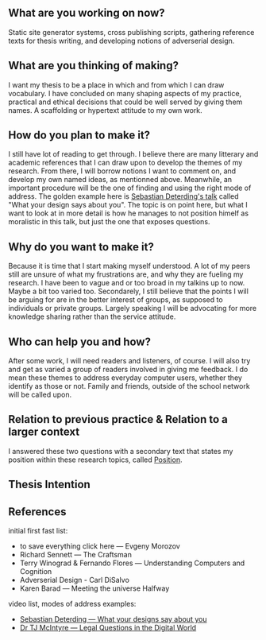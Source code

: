 ## What are you working on now?
Static site generator systems, cross publishing scripts, gathering reference texts for thesis writing, and developing notions of adverserial design.

## What are you thinking of making?
I want my thesis to be a place in which and from which I can draw vocabulary. I have concluded on many shaping aspects of my practice, practical and ethical decisions that could be well served by giving them names. A scaffolding or hypertext attitude to my own work.

## How do you plan to make it?
I still have lot of reading to get through. I believe there are many litterary and academic references that I can draw upon to develop the themes of my research. From there, I will borrow notions I want to comment on, and develop my own named ideas, as mentionned above. Meanwhile, an important procedure will be the one of finding and using the right mode of address. The golden example here is [Sebastian Deterding's talk](http://www.ted.com/talks/sebastian_deterding_what_your_designs_say_about_you) called "What your design says about you". The topic is on point here, but what I want to look at in more detail is how he manages to not position himelf as moralistic in this talk, but just the one that exposes questions.

## Why do you want to make it?
Because it is time that I start making myself understood. A lot of my peers still are unsure of what my frustrations are, and why they are fueling my research. I have been to vague and or too broad in my talkins up to now. Maybe a bit too varied too.
Secondarely, I still believe that the points I will be arguing for are in the better interest of groups, as supposed to individuals or private groups. Largely speaking I will be advocating for more knowledge sharing rather than the service attitude.

## Who can help you and how?
After some work, I will need readers and listeners, of course. I will also try and get as varied a group of readers involved in giving me feedback. I do mean these themes to address everyday computer users, whether they identify as those or not. Family and friends, outside of the school network will be called upon.

## Relation to previous practice & Relation to a larger context
I answered these two questions with a secondary text that states my position within these research topics, called [Position](2016-09_21_Position.md).

## Thesis Intention



## References
initial first fast list:
* to save everything click here — Evgeny Morozov
* Richard Sennett — The Craftsman
* Terry Winograd & Fernando Flores — Understanding Computers and Cognition
* Adverserial Design - Carl DiSalvo
* Karen Barad — Meeting the universe Halfway

video list, modes of address examples:
* [Sebastian Deterding — What your designs say about you ](http://www.ted.com/talks/sebastian_deterding_what_your_designs_say_about_you)
* [Dr TJ McIntyre — Legal Questions in the Digital World](https://www.youtube.com/watch?v=nlKJ4FVWUOM)
</div>
